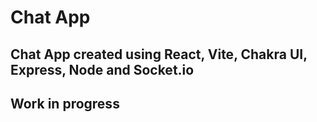 # Chat App
## Chat App created using React, Vite, Chakra UI, Express, Node and Socket.io
## Work in progress
